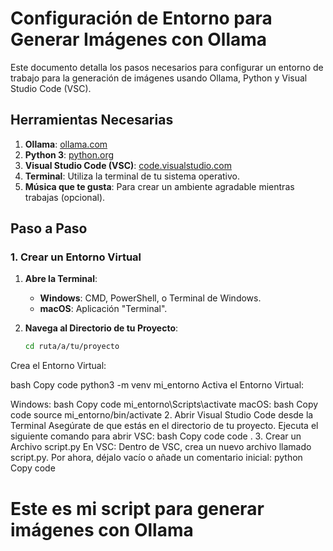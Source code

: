 # Configuración de Entorno para Generar Imágenes con Ollama

Este documento detalla los pasos necesarios para configurar un entorno de trabajo para la generación de imágenes usando Ollama, Python y Visual Studio Code (VSC).

## Herramientas Necesarias

1. **Ollama**: [ollama.com](https://ollama.com)
2. **Python 3**: [python.org](https://www.python.org)
3. **Visual Studio Code (VSC)**: [code.visualstudio.com](https://code.visualstudio.com)
4. **Terminal**: Utiliza la terminal de tu sistema operativo.
5. **Música que te gusta**: Para crear un ambiente agradable mientras trabajas (opcional).

## Paso a Paso

### 1. Crear un Entorno Virtual

1. **Abre la Terminal**:
   - **Windows**: CMD, PowerShell, o Terminal de Windows.
   - **macOS**: Aplicación "Terminal".

2. **Navega al Directorio de tu Proyecto**:
   ```bash
   cd ruta/a/tu/proyecto
Crea el Entorno Virtual:

bash
Copy code
python3 -m venv mi_entorno
Activa el Entorno Virtual:

Windows:
bash
Copy code
mi_entorno\Scripts\activate
macOS:
bash
Copy code
source mi_entorno/bin/activate
2. Abrir Visual Studio Code desde la Terminal
Asegúrate de que estás en el directorio de tu proyecto.
Ejecuta el siguiente comando para abrir VSC:
bash
Copy code
code .
3. Crear un Archivo script.py
En VSC:
Dentro de VSC, crea un nuevo archivo llamado script.py.
Por ahora, déjalo vacío o añade un comentario inicial:
python
Copy code
# Este es mi script para generar imágenes con Ollama

